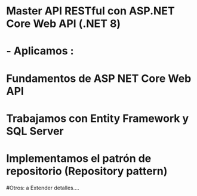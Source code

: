 # Master API RESTful con ASP.NET Core Web API (.NET 8)
# - Aplicamos :
# Fundamentos de ASP NET Core Web API
# Trabajamos con Entity Framework y SQL Server
# Implementamos el patrón de repositorio (Repository pattern)
#Otros: a Extender detalles....
